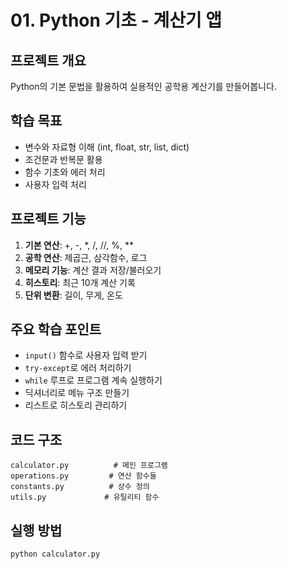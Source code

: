 # 01. Python 기초 - 계산기 앱

## 프로젝트 개요
Python의 기본 문법을 활용하여 실용적인 공학용 계산기를 만들어봅니다.

## 학습 목표
- 변수와 자료형 이해 (int, float, str, list, dict)
- 조건문과 반복문 활용
- 함수 기초와 에러 처리
- 사용자 입력 처리

## 프로젝트 기능
1. **기본 연산**: +, -, *, /, //, %, **
2. **공학 연산**: 제곱근, 삼각함수, 로그
3. **메모리 기능**: 계산 결과 저장/불러오기
4. **히스토리**: 최근 10개 계산 기록
5. **단위 변환**: 길이, 무게, 온도

## 주요 학습 포인트
- `input()` 함수로 사용자 입력 받기
- `try-except`로 에러 처리하기
- `while` 루프로 프로그램 계속 실행하기
- 딕셔너리로 메뉴 구조 만들기
- 리스트로 히스토리 관리하기

## 코드 구조
```
calculator.py          # 메인 프로그램
operations.py         # 연산 함수들
constants.py          # 상수 정의
utils.py             # 유틸리티 함수
```

## 실행 방법
```bash
python calculator.py
```